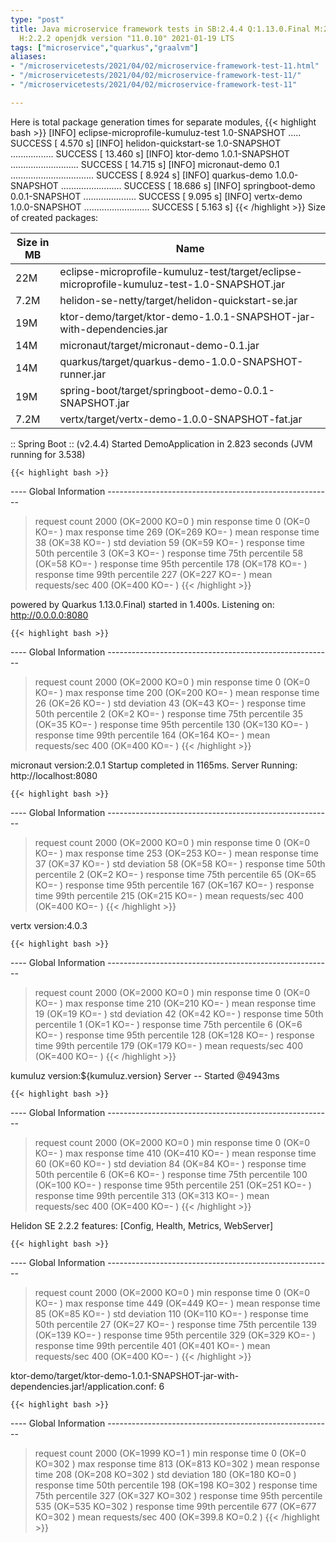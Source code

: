 ```yaml
---
type: "post"
title: Java microservice framework tests in SB:2.4.4 Q:1.13.0.Final M:2.4.2 V:4.0.3
  H:2.2.2 openjdk version "11.0.10" 2021-01-19 LTS
tags: ["microservice","quarkus","graalvm"]
aliases:
- "/microservicetests/2021/04/02/microservice-framework-test-11.html"
- "/microservicetests/2021/04/02/microservice-framework-test-11/"
- "/microservicetests/2021/04/02/microservice-framework-test-11"

---
```

 
Here is total package generation times for separate modules,
{{< highlight bash >}}
[INFO] eclipse-microprofile-kumuluz-test 1.0-SNAPSHOT ..... SUCCESS [  4.570 s]
[INFO] helidon-quickstart-se 1.0-SNAPSHOT ................. SUCCESS [ 13.460 s]
[INFO] ktor-demo 1.0.1-SNAPSHOT ........................... SUCCESS [ 14.715 s]
[INFO] micronaut-demo 0.1 ................................. SUCCESS [  8.924 s]
[INFO] quarkus-demo 1.0.0-SNAPSHOT ........................ SUCCESS [ 18.686 s]
[INFO] springboot-demo 0.0.1-SNAPSHOT ..................... SUCCESS [  9.095 s]
[INFO] vertx-demo 1.0.0-SNAPSHOT .......................... SUCCESS [  5.163 s]
{{< /highlight >}}
Size of created packages:

| Size in MB |  Name |
|------------|-------|
| 22M | eclipse-microprofile-kumuluz-test/target/eclipse-microprofile-kumuluz-test-1.0-SNAPSHOT.jar |
| 7.2M | helidon-se-netty/target/helidon-quickstart-se.jar |
| 19M | ktor-demo/target/ktor-demo-1.0.1-SNAPSHOT-jar-with-dependencies.jar |
| 14M | micronaut/target/micronaut-demo-0.1.jar |
| 14M | quarkus/target/quarkus-demo-1.0.0-SNAPSHOT-runner.jar |
| 19M | spring-boot/target/springboot-demo-0.0.1-SNAPSHOT.jar |
| 7.2M | vertx/target/vertx-demo-1.0.0-SNAPSHOT-fat.jar |


:: Spring Boot :: (v2.4.4) Started DemoApplication in 2.823 seconds (JVM running for 3.538)

    {{< highlight bash >}}
---- Global Information --------------------------------------------------------
> request count                                       2000 (OK=2000   KO=0     )
> min response time                                      0 (OK=0      KO=-     )
> max response time                                    269 (OK=269    KO=-     )
> mean response time                                    38 (OK=38     KO=-     )
> std deviation                                         59 (OK=59     KO=-     )
> response time 50th percentile                          3 (OK=3      KO=-     )
> response time 75th percentile                         58 (OK=58     KO=-     )
> response time 95th percentile                        178 (OK=178    KO=-     )
> response time 99th percentile                        227 (OK=227    KO=-     )
> mean requests/sec                                    400 (OK=400    KO=-     )
{{< /highlight >}}

powered by Quarkus 1.13.0.Final) started in 1.400s. Listening on: http://0.0.0.0:8080

    {{< highlight bash >}}
---- Global Information --------------------------------------------------------
> request count                                       2000 (OK=2000   KO=0     )
> min response time                                      0 (OK=0      KO=-     )
> max response time                                    200 (OK=200    KO=-     )
> mean response time                                    26 (OK=26     KO=-     )
> std deviation                                         43 (OK=43     KO=-     )
> response time 50th percentile                          2 (OK=2      KO=-     )
> response time 75th percentile                         35 (OK=35     KO=-     )
> response time 95th percentile                        130 (OK=130    KO=-     )
> response time 99th percentile                        164 (OK=164    KO=-     )
> mean requests/sec                                    400 (OK=400    KO=-     )
{{< /highlight >}}

micronaut version:2.0.1 Startup completed in 1165ms. Server Running: http://localhost:8080

    {{< highlight bash >}}
---- Global Information --------------------------------------------------------
> request count                                       2000 (OK=2000   KO=0     )
> min response time                                      0 (OK=0      KO=-     )
> max response time                                    253 (OK=253    KO=-     )
> mean response time                                    37 (OK=37     KO=-     )
> std deviation                                         58 (OK=58     KO=-     )
> response time 50th percentile                          2 (OK=2      KO=-     )
> response time 75th percentile                         65 (OK=65     KO=-     )
> response time 95th percentile                        167 (OK=167    KO=-     )
> response time 99th percentile                        215 (OK=215    KO=-     )
> mean requests/sec                                    400 (OK=400    KO=-     )
{{< /highlight >}}

vertx version:4.0.3

    {{< highlight bash >}}
---- Global Information --------------------------------------------------------
> request count                                       2000 (OK=2000   KO=0     )
> min response time                                      0 (OK=0      KO=-     )
> max response time                                    210 (OK=210    KO=-     )
> mean response time                                    19 (OK=19     KO=-     )
> std deviation                                         42 (OK=42     KO=-     )
> response time 50th percentile                          1 (OK=1      KO=-     )
> response time 75th percentile                          6 (OK=6      KO=-     )
> response time 95th percentile                        128 (OK=128    KO=-     )
> response time 99th percentile                        179 (OK=179    KO=-     )
> mean requests/sec                                    400 (OK=400    KO=-     )
{{< /highlight >}}

kumuluz version:${kumuluz.version} Server -- Started @4943ms

    {{< highlight bash >}}
---- Global Information --------------------------------------------------------
> request count                                       2000 (OK=2000   KO=0     )
> min response time                                      0 (OK=0      KO=-     )
> max response time                                    410 (OK=410    KO=-     )
> mean response time                                    60 (OK=60     KO=-     )
> std deviation                                         84 (OK=84     KO=-     )
> response time 50th percentile                          6 (OK=6      KO=-     )
> response time 75th percentile                        100 (OK=100    KO=-     )
> response time 95th percentile                        251 (OK=251    KO=-     )
> response time 99th percentile                        313 (OK=313    KO=-     )
> mean requests/sec                                    400 (OK=400    KO=-     )
{{< /highlight >}}

Helidon SE 2.2.2 features: [Config, Health, Metrics, WebServer]

    {{< highlight bash >}}
---- Global Information --------------------------------------------------------
> request count                                       2000 (OK=2000   KO=0     )
> min response time                                      0 (OK=0      KO=-     )
> max response time                                    449 (OK=449    KO=-     )
> mean response time                                    85 (OK=85     KO=-     )
> std deviation                                        110 (OK=110    KO=-     )
> response time 50th percentile                         27 (OK=27     KO=-     )
> response time 75th percentile                        139 (OK=139    KO=-     )
> response time 95th percentile                        329 (OK=329    KO=-     )
> response time 99th percentile                        401 (OK=401    KO=-     )
> mean requests/sec                                    400 (OK=400    KO=-     )
{{< /highlight >}}

ktor-demo/target/ktor-demo-1.0.1-SNAPSHOT-jar-with-dependencies.jar!/application.conf: 6

    {{< highlight bash >}}
---- Global Information --------------------------------------------------------
> request count                                       2000 (OK=1999   KO=1     )
> min response time                                      0 (OK=0      KO=302   )
> max response time                                    813 (OK=813    KO=302   )
> mean response time                                   208 (OK=208    KO=302   )
> std deviation                                        180 (OK=180    KO=0     )
> response time 50th percentile                        198 (OK=198    KO=302   )
> response time 75th percentile                        327 (OK=327    KO=302   )
> response time 95th percentile                        535 (OK=535    KO=302   )
> response time 99th percentile                        677 (OK=677    KO=302   )
> mean requests/sec                                    400 (OK=399.8  KO=0.2   )
{{< /highlight >}}